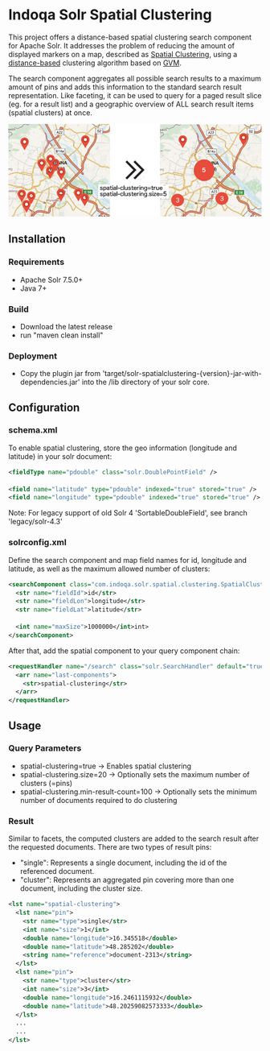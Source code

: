 # Indoqa Solr Spatial Clustering

This project offers a distance-based spatial clustering search component for Apache Solr. 
It addresses the problem of reducing the amount of displayed markers on a map, described as [Spatial Clustering](https://wiki.apache.org/solr/SpatialClustering), 
using a [distance-based](https://developers.google.com/maps/articles/toomanymarkers#distancebasedclustering) clustering algorithm based on [GVM](http://www.tomgibara.com/clustering/fast-spatial/).


The search component aggregates all possible search results to a maximum amount of pins and adds this information to the standard search result representation. Like faceting, it can be used to query for a paged result slice (eg. for a result list) and a geographic overview of ALL search result items (spatial clusters) at once. 

![Spatial Clustering](https://raw.githubusercontent.com/Indoqa/solr-spatial-clustering/master/spatial_clustering.png)

## Installation

### Requirements

  * Apache Solr 7.5.0+
  * Java 7+
  
### Build

  * Download the latest release
  * run "maven clean install"
  
### Deployment

  * Copy the plugin jar from 'target/solr-spatialclustering-{version}-jar-with-dependencies.jar' into the /lib directory of your solr core.

## Configuration

### schema.xml

To enable spatial clustering, store the geo information (longitude and latitude) in your solr document:

```xml
<fieldType name="pdouble" class="solr.DoublePointField" />

<field name="latitude" type="pdouble" indexed="true" stored="true" />
<field name="longitude" type="pdouble" indexed="true" stored="true" />
```

Note: For legacy support of old Solr 4 'SortableDoubleField', see branch 'legacy/solr-4.3'

### solrconfig.xml

Define the search component and map field names for id, longitude and latitude, as well as the maximum allowed number of clusters:

```xml
<searchComponent class="com.indoqa.solr.spatial.clustering.SpatialClusteringComponent" name="spatial-clustering">
  <str name="fieldId">id</str>
  <str name="fieldLon">longitude</str>
  <str name="fieldLat">latitude</str>

  <int name="maxSize">1000000</int>int>
</searchComponent>
```

After that, add the spatial component to your query component chain:

```xml
<requestHandler name="/search" class="solr.SearchHandler" default="true">
  <arr name="last-components">
    <str>spatial-clustering</str>
  </arr>
</requestHandler>
```

## Usage

### Query Parameters

 * spatial-clustering=true -> Enables spatial clustering
 * spatial-clustering.size=20 -> Optionally sets the maximum number of clusters (=pins)
 * spatial-clustering.min-result-count=100 -> Optionally sets the minimum number of documents required to do clustering

### Result

Similar to facets, the computed clusters are added to the search result after the requested documents. There are two types of
result pins:

  * "single": Represents a single document, including the id of the referenced document.
  * "cluster": Represents an aggregated pin covering more than one document, including the cluster size.  
  

```xml
<lst name="spatial-clustering">
  <lst name="pin">
    <str name="type">single</str>
    <int name="size">1</int>
    <double name="longitude">16.345518</double>
    <double name="latitude">48.285202</double>
    <string name="reference">document-2313</string>
  </lst>
  <lst name="pin">
    <str name="type">cluster</str>
    <int name="size">3</int>
    <double name="longitude">16.2461115932</double>
    <double name="latitude">48.20259082573333</double>
  </lst>
  ...
  ...
</lst>
```
